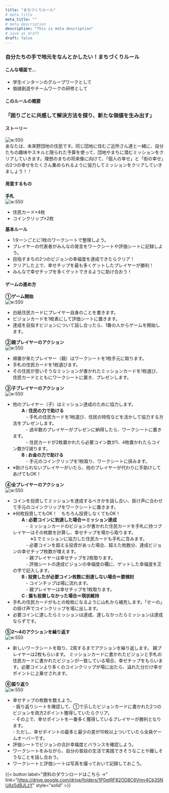 ```yaml
---
title: "まちづくりルール"
# meta title
meta_title: ""
# meta description
description: "This is meta description"
# save as draft
draft: false
---
```


###  <div class="text-orange-500" >自分たちの手で地元をなんとかしたい！まちづくりルール<div/>

#### こんな場面で…
- 学生インターンのグループワークとして
- 価値創造やチームワークの研修として

#### このルールの概要
### 「困りごとに共感して解決方法を探り、新たな価値を生み出す」

#### ストーリー  
![w:550](./images/noimage.png)  
あなたは、未来野団地の住民です。同じ団地に住むご近所さん達と一緒に、自分たちの趣味やスキルと限られた予算を使って、団地やまちに潜むミッションをクリアしていきます。理想のまちの将来像に向けて、「個人の幸せ」と「街の幸せ」の2つの幸せをたくさん集められるように協力してミッションをクリアしていきましょう！！



#### 用意するもの
**手札**  
![w:550](./images/noimage.png)  
- 住民カード×4枚
- コインクリップ×2枚

**基本ルール**  
- 1ターンごとに1枚のワークシートで整理しよう。
- プレイヤーの代表者がみんなの発言をワークシートや評価シートに記録しよう。
- 目指すまちの2つのビジョンの幸福度を達成できたらクリア！
- クリアした上で、幸せチップを最も多くゲットしたプレイヤーが勝利！ 
- みんなで幸せチップを多くゲットできるように助け合おう！

#### ゲームの進め方
**①ゲーム開始**  
![w:550](./images/noimage.png)  
- 白紙住民カードにプレイヤー自身のことを書きます。
- ビジョンカードを1枚表にして評価シートに置きます。
- 達成を目指すビジョンについて話し合ったら、1番の人からゲームを開始します。  

**②親プレイヤーのアクション**  
![w:550](./images/noimage.png)    
- 順番が来たプレイヤー（親）はワークシートを1枚手元に取ります。
- 手札の住民カードを1枚選びます。
- その住民が思いそうなミッションが書かれたミッションカードを1枚選び、住民カードとともにワークシートに置き、プレゼンします。
 
**③子プレイヤーのアクション**  
![w:550](./images/noimage.png)    
- 他のプレイヤー（子）はミッション達成のために協力します。  
　　**A : 住民の力で助ける**  
　　　- 手札の住民カードを1枚選び、住民の特性などを活かして協力する方法をプレゼンします。  
　　　- 過半数のプレイヤーがプレゼンに納得したら、ワークシートに置きます。  
　　　- 住民カードが2枚置かれたら必要コイン数が1、4枚置かれたらコイン数が2減ります。  
　　**B : お金の力で助ける**  
　　　- 手元のコインクリップを1枚取り、ワークシートに挟みます。  
- ※助けられないプレイヤーがいたら、他のプレイヤーが代わりに手助けしてあげてもOK！

**④全プレイヤーのアクション**  
![w:550](./images/noimage.png)    
- コインを投資してミッションを達成するべきかを話し合い、掛け声に合わせて手元のコインクリップをワークシートに置きます。  
- ※何枚投資してもOK！　もちろん投資しなくてもOK！  
　　**A : 必要コインに到達した場合＝ミッション達成**  
　　　- ミッションカードのビジョンが書かれた住民カードを手札に持つプレイヤーはその枚数を計算し、幸せチップを場から取ります。  
　　　　※3.でミッションに協力した住民カードも手札に含みます。  
　　　- 必要コインを超える投資があった場合、超えた枚数分、達成ビジョンの幸せチップ枚数が増えます。  
　　　- 親プレイヤーは幸せチップを2枚取ります。  
　　　- 評価シートの達成ビジョンの幸福度の欄に、ゲットした幸福度を正の字で記入します。  
　　**B : 投資したが必要コイン枚数に到達しない場合＝要検討**  
　　　- コインチップは場に流れます。  
　　　- 親プレイヤーは幸せチップを1枚取ります。  
　　**C : 誰も投資しなかった場合＝現状維持**  
- 手札の住民カードがもとの枚枚になるように山札から補充します。「せーの」の掛け声でコインクリップを場に出します。  
- 必要コインに達したらミッションは達成、達しなかったらミッションは達成ならずです。  

**⑤2〜4のアクションを繰り返す**  
![w:550](./images/noimage.png)    
- 新しいワークシートを取り、2周するまでアクションを繰り返します。
親プレイヤーは2枚もらいます。
ミッションカードに書かれたビジョンと手札の住民カードに書かれたビジョンが一致している場合、幸せチップをもらいます。必要コインより多くのコインクリップが場に出たら、溢れた分だけ幸せポイントに上乗せされます。

**⑥振り返り**  
![w:550](./images/noimage.png)    
- 幸せチップの枚数を数えよう。  
          - 振り返りシートを確認して、①で示したビジョンカードに書かれた2つのビジョンを両方2ポイント獲得していたらクリア。  
          -  その上で、幸せポイントを一番多く獲得しているプレイヤーが勝利となります。  
          - ただし、幸せポイントの最多と最少の差が10枚以上ついていたら全員ゲームオーバーです。  
- 評価シートでビジョンの合計幸福度とバランスを確認しよう。
- ワークシートをみながら、自分の普段の生活で実践できそうなことや難しそうなことを話し合おう。
- ワークシートと評価シートは写真を撮っておいて記録しておこう。

{{< button label="資料のダウンロードはこちら →" link="https://drive.google.com/drive/folders/1P0qtRF82OD8C6Vmv4Cb3SNUAz5dBJLzY" style="solid" >}}